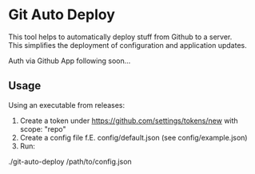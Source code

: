 # Git Auto Deploy

This tool helps to automatically deploy stuff from Github to a server. \
This simplifies the deployment of configuration and application updates.

Auth via Github App following soon... 

## Usage

Using an executable from releases:

1. Create a token under https://github.com/settings/tokens/new with scope: "repo"
2. Create a config file f.E. config/default.json (see config/example.json)
3. Run:

./git-auto-deploy /path/to/config.json



